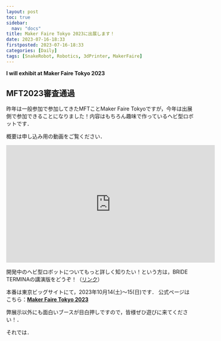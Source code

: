 ```yaml
---
layout: post
toc: true
sidebar:
  nav: "docs"
title: Maker Faire Tokyo 2023に出展します！
date: 2023-07-16-18:33
firstposted: 2023-07-16-18:33
categories: [Daily]
tags: [SnakeRobot, Robotics, 3dPrinter, MakerFaire]
---
```


**I will exhibit at Maker Faire Tokyo 2023**

## MFT2023審査通過

昨年は一般参加で参加してきたMFTことMaker Faire Tokyoですが，今年は出展側で参加できることになりました！内容はもちろん趣味で作っているヘビ型ロボットです．

<!-- more -->

概要は申し込み用の動画をご覧ください．

<iframe width="560" height="315" src="https://www.youtube.com/embed/nSGJDxLPG_U" title="YouTube video player" frameborder="0" allow="accelerometer; autoplay; clipboard-write; encrypted-media; gyroscope; picture-in-picture; web-share" allowfullscreen></iframe>

開発中のヘビ型ロボットについてもっと詳しく知りたい！という方は，BRIDE TERMINAの講演版をどうぞ！（[リンク](https://kim-xps12.github.io/b-sky-lab/daily/2023/07/16/sanke-robot-lecture-brideterminal.html)）

本番は東京ビッグサイトにて，2023年10月14(土)～15(日)です．
公式ページはこちら：**[Maker Faire Tokyo 2023](https://makezine.jp/event/mft2023/)**


弊展示以外にも面白いブースが目白押しですので，皆様ぜひ遊びに来てください！．

それでは．